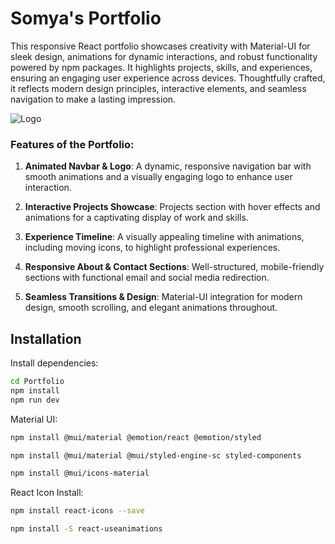# Somya's Portfolio 

This responsive React portfolio showcases creativity with Material-UI for sleek design, animations for dynamic interactions, and robust functionality powered by npm packages. It highlights projects, skills, and experiences, ensuring an engaging user experience across devices. Thoughtfully crafted, it reflects modern design principles, interactive elements, and seamless navigation to make a lasting impression.


![Logo](https://drive.google.com/uc?export=view&id=1n4HxaeMorJGPMq9UsGDR4bWLcVSQaVjt)






### Features of the Portfolio:  

1. **Animated Navbar & Logo**: A dynamic, responsive navigation bar with smooth animations and a visually engaging logo to enhance user interaction.  

2. **Interactive Projects Showcase**: Projects section with hover effects and animations for a captivating display of work and skills.  

3. **Experience Timeline**: A visually appealing timeline with animations, including moving icons, to highlight professional experiences.  

4. **Responsive About & Contact Sections**: Well-structured, mobile-friendly sections with functional email and social media redirection.  

5. **Seamless Transitions & Design**: Material-UI integration for modern design, smooth scrolling, and elegant animations throughout.  
## Installation

Install dependencies:

```bash
cd Portfolio  
npm install
npm run dev

```
Material UI:
  
```bash
npm install @mui/material @emotion/react @emotion/styled

npm install @mui/material @mui/styled-engine-sc styled-components

npm install @mui/icons-material
```

React Icon Install:
   
```bash
npm install react-icons --save

npm install -S react-useanimations
```
